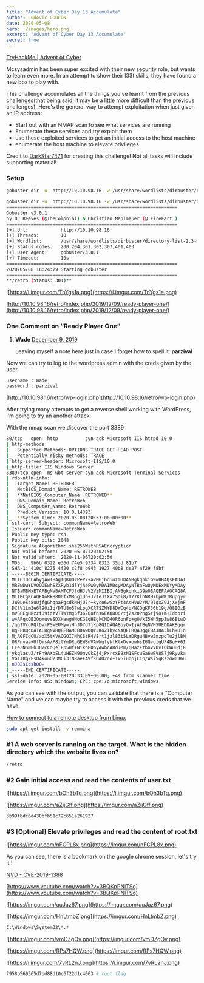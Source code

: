 ```yaml
---
title: "Advent of Cyber Day 13 Accumulate"
author: Ludovic COULON
date: 2020-05-08
hero: ./images/hero.png
excerpt: "Advent of Cyber Day 13 Accumulate"
secret: true
---
```


[TryHackMe | Advent of Cyber](https://tryhackme.com/room/25daysofchristmas)

Mcsysadmin has been super excited with their new security role, but
wants to learn even more. In an attempt to show their l33t skills, they
have found a new box to play with.

This challenge accumulates all the things you've learnt from the previous challenges(that being said,
it may be a little more difficult than the previous challenges). Here's
the general way to attempt exploitation when just given an IP address:

- Start out with an NMAP scan to see what services are running
- Enumerate these services and try exploit them
- use these exploited services to get an initial access to the host machine
- enumerate the host machine to elevate privileges

Credit to [DarkStar7471](https://tryhackme.com/p/DarkStar7471) for creating this challenge! Not all tasks will include supporting material!

### Setup

```bash
gobuster dir -u  http://10.10.98.16 -w /usr/share/wordlists/dirbuster/directory-list-2.3-medium.txt
```

```bash
gobuster dir -u  http://10.10.98.16 -w /usr/share/wordlists/dirbuster/directory-list-2.3-medium.txt
===============================================================
Gobuster v3.0.1
by OJ Reeves (@TheColonial) & Christian Mehlmauer (@_FireFart_)
===============================================================
[+] Url:            http://10.10.98.16
[+] Threads:        10
[+] Wordlist:       /usr/share/wordlists/dirbuster/directory-list-2.3-medium.txt
[+] Status codes:   200,204,301,302,307,401,403
[+] User Agent:     gobuster/3.0.1
[+] Timeout:        10s
===============================================================
2020/05/08 16:24:29 Starting gobuster
===============================================================
**/retro (Status: 301)**
```

![https://i.imgur.com/TnYgs1a.png](https://i.imgur.com/TnYgs1a.png)

[http://10.10.98.16/retro/index.php/2019/12/09/ready-player-one/](http://10.10.98.16/retro/index.php/2019/12/09/ready-player-one/)

### One Comment on “Ready Player One”

1. **Wade** [December 9, 2019](http://10.10.98.16/retro/index.php/2019/12/09/ready-player-one/#comment-2)

   Leaving myself a note here just in case I forget how to spell it: **parzival**

Now we can try to log to the wordpress admin with the creds given by the user

```bash
username : Wade
password : parzival
```

[http://10.10.98.16/retro/wp-login.php](http://10.10.98.16/retro/wp-login.php)

After trying many attempts to get a reverse shell working with WordPress, i'm going to try an another attack.

With the nmap scan we discover the port 3389

```bash
80/tcp   open  http          syn-ack Microsoft IIS httpd 10.0
| http-methods:
|   Supported Methods: OPTIONS TRACE GET HEAD POST
|_  Potentially risky methods: TRACE
|_http-server-header: Microsoft-IIS/10.0
|_http-title: IIS Windows Server
3389/tcp open  ms-wbt-server syn-ack Microsoft Terminal Services
| rdp-ntlm-info:
|   Target_Name: RETROWEB
|   NetBIOS_Domain_Name: RETROWEB
|   **NetBIOS_Computer_Name: RETROWEB**
|   DNS_Domain_Name: RetroWeb
|   DNS_Computer_Name: RetroWeb
|   Product_Version: 10.0.14393
|_  **System_Time: 2020-05-08T20:33:08+00:00**
| ssl-cert: Subject: commonName=RetroWeb
| Issuer: commonName=RetroWeb
| Public Key type: rsa
| Public Key bits: 2048
| Signature Algorithm: sha256WithRSAEncryption
| Not valid before: 2020-05-07T20:02:50
| Not valid after:  2020-11-06T20:02:50
| MD5:   9b6b 0322 e36d 74e5 9334 0313 35dd 81b7
| SHA-1: 410c 8275 4f20 c2f8 b943 1927 40b8 de27 af29 f8bf
| -----BEGIN CERTIFICATE-----
| MIIC1DCCAbygAwIBAgIQKUOrPeP7+aVM6j6diuzmUDANBgkqhkiG9w0BAQsFADAT
| MREwDwYDVQQDEwhSZXRyb1dlYjAeFw0yMDA1MDcyMDAyNTBaFw0yMDExMDYyMDAy
| NTBaMBMxETAPBgNVBAMTCFJldHJvV2ViMIIBIjANBgkqhkiG9w0BAQEFAAOCAQ8A
| MIIBCgKCAQEAoRk88D0fxMB6g1Dn+Jv1eJ1Xa7SDi8/T77KlhNRH7bpWKIRupqyr
| JW0LeS48uUjfgGhqpaPgsdkNHjU7r+kyco6wSzYPt4AsHVW2/M/9lqxZ9JjXxjnF
| DCtV1LmZe6l9Oi1q/DTU8o57wLpgXCRTSZMYD8DWCq4o/NCQgKF36b19g/Q8IOzB
| mVSPEgHRzzf09idzVTTWYMg5f36ZQufnsGEAQB06/tjZs20PngSYj9o+m+Idobri
| w+AFqxOB2OomuveSDXHawgWNoKGEqHEgkCNO4OR6onFo+gOVkI5Wn5ppZw86BtwQ
| /qg1VrdRQlDvxPSwEUMywjHhJD7dTjKp8QIDAQABoyQwIjATBgNVHSUEDDAKBggr
| BgEFBQcDATALBgNVHQ8EBAMCBDAwDQYJKoZIhvcNAQELBQADggEBAJ8A3kLh+U1n
| MjAGFIdOU/aoX5tKVAOGQI7NhCStR4V8rt1jzl83t5LYDRgu4BvwJmzpqTu2jlBM
| ORPnyaa+UfQmsA/P8itYmDRuGEWBnVAwWgfykfKlxDvxowhsIGQvulgUF4BuH+6I
| LEeZNSNPh3U7cCdQelEp5Uf+NikhEOnyAwbcABdJMm/QRazFtbnvV0vI6bWuudj8
| ykqlasuZ/rFn9AXbEL4uHEZH9OmvOkZj4jPxrcxE9zN1SFcuEa6wBV8S7j9Ryvka
| VG1J8q2FsO4kouO23MCi3IN8aeFA9fKOAO2co+1VGiunpjC1p/Wsi5gRzzdw0J6u
| nJ82sCcskO0=
|_-----END CERTIFICATE-----
|_ssl-date: 2020-05-08T20:33:09+00:00; +4s from scanner time.
Service Info: OS: Windows; CPE: cpe:/o:microsoft:windows
```

As you can see with the output, you can validate that there is a "Computer Name" and we can maybe try to access it with the previous creds that we have.

[How to connect to a remote desktop from Linux](https://opensource.com/article/18/6/linux-remote-desktop)

```bash
sudo apt-get install -y remmina
```

### #1 A web server is running on the target. What is the hidden directory which the website lives on?

```bash
/retro
```

### #2 Gain initial access and read the contents of user.txt

![https://i.imgur.com/bOh3bTq.png](https://i.imgur.com/bOh3bTq.png)

![https://imgur.com/aZijGff.png](https://imgur.com/aZijGff.png)

```bash
3b99fbdc6d430bfb51c72c651a261927
```

### #3 [Optional] Elevate privileges and read the content of root.txt

![https://imgur.com/nFCPL8x.png](https://imgur.com/nFCPL8x.png)

As you can see, there is a bookmark on the google chrome session, let's try it !

[NVD - CVE-2019-1388](https://nvd.nist.gov/vuln/detail/CVE-2019-1388)

[https://www.youtube.com/watch?v=3BQKpPNlTSo](https://www.youtube.com/watch?v=3BQKpPNlTSo)

![https://imgur.com/uuJaz67.png](https://imgur.com/uuJaz67.png)

![https://imgur.com/HnLtmbZ.png](https://imgur.com/HnLtmbZ.png)

```bash
C:\Windows\System32\*.*
```

![https://imgur.com/vmDZgOv.png](https://imgur.com/vmDZgOv.png)

![https://imgur.com/RPs7HQW.png](https://imgur.com/RPs7HQW.png)

![https://i.imgur.com/7vRL2nJ.png](https://i.imgur.com/7vRL2nJ.png)

```bash
7958b569565d7bd88d10c6f22d1c4063 # root flag
```
